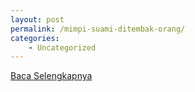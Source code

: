 ```yaml
---
layout: post
permalink: /mimpi-suami-ditembak-orang/
categories:
    - Uncategorized
---
```


[Baca Selengkapnya](/10)